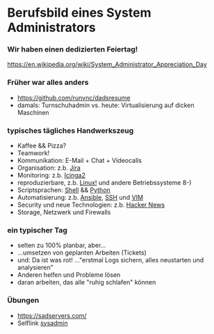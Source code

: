 # Berufsbild eines System Administrators

### Wir haben einen dedizierten Feiertag!
https://en.wikipedia.org/wiki/System_Administrator_Appreciation_Day

### Früher war alles anders
* https://github.com/runvnc/dadsresume
* damals: Turnschuhadmin vs. heute: Virtualisierung auf dicken Maschinen

### typisches tägliches Handwerkszeug
* Kaffee && Pizza?
* Teamwork!
* Kommunikation: E-Mail + Chat + Videocalls
* Organisation: z.b. [Jira](https://de.wikipedia.org/wiki/Jira_(Software))
* Monitoring: z.b. [Icinga2](https://icinga.com/docs/icinga-2/latest/doc/01-about/)
* reproduzierbare, z.b. [Linux!](https://kernel.org/) und andere Betriebssysteme 8-)
* Scriptsprachen: [Shell](https://www.shellcheck.net/) && [Python](https://www.python.org/)
* Automatisierung: z.b. [Ansible](https://www.ansible.com/), [SSH](https://www.openssh.com/) und [VIM](https://www.vim.org/)
* Security und neue Technologien: z.b. [Hacker News](https://news.ycombinator.com/news)
* Storage, Netzwerk und Firewalls

### ein typischer Tag
* selten zu 100% planbar, aber...
* ...umsetzen von geplanten Arbeiten (Tickets)
* und: Da ist was rot! ..."erstmal Logs sichern, alles neustarten und analysieren"
* Anderen helfen und Probleme lösen
* daran arbeiten, das alle "ruhig schlafen" können

### Übungen
* https://sadservers.com/
* Selflink [sysadmin](https://github.com/bittorf/sysadmin)

